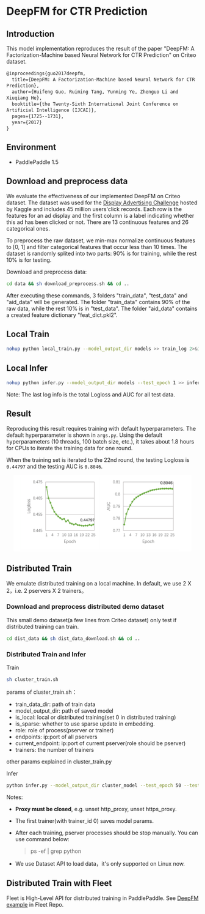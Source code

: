 
# DeepFM for CTR Prediction

## Introduction
This model implementation reproduces the result of the paper "DeepFM: A Factorization-Machine based Neural Network for CTR Prediction" on Criteo dataset.

```text
@inproceedings{guo2017deepfm,
  title={DeepFM: A Factorization-Machine based Neural Network for CTR Prediction},
  author={Huifeng Guo, Ruiming Tang, Yunming Ye, Zhenguo Li and Xiuqiang He},
  booktitle={the Twenty-Sixth International Joint Conference on Artificial Intelligence (IJCAI)},
  pages={1725--1731},
  year={2017}
}
```

## Environment
- PaddlePaddle 1.5

## Download and preprocess data

We evaluate the effectiveness of our implemented DeepFM on Criteo dataset. The dataset was used for the [Display Advertising Challenge](https://www.kaggle.com/c/criteo-display-ad-challenge/) hosted by Kaggle and includes 45 million users'click records. Each row is the features for an ad display and the first column is a label indicating whether this ad has been clicked or not. There are 13 continuous features and 26 categorical ones.

To preprocess the raw dataset, we min-max normalize continuous features to [0, 1] and filter categorical features that occur less than 10 times. The dataset is randomly splited into two parts: 90% is for training, while the rest 10% is for testing.

Download and preprocess data:
```bash
cd data && sh download_preprocess.sh && cd ..
```

After executing these commands, 3 folders "train_data", "test_data" and "aid_data" will be generated. The folder "train_data" contains 90% of the raw data, while the rest 10% is in "test_data". The folder "aid_data" contains a created feature dictionary "feat_dict.pkl2".

## Local Train

```bash
nohup python local_train.py --model_output_dir models >> train_log 2>&1 &
```

## Local Infer
```bash
nohup python infer.py --model_output_dir models --test_epoch 1 >> infer_log 2>&1 &
```
Note: The last log info is the total Logloss and AUC for all test data.

## Result
Reproducing this result requires training with default hyperparameters. The default hyperparameter is shown in `args.py`. Using the default hyperparameters (10 threads, 100 batch size, etc.), it takes about 1.8 hours for CPUs to iterate the training data for one round.

When the training set is iterated to the 22nd round, the testing Logloss is `0.44797` and the testing AUC is `0.8046`.
<p align="center">
<img src="./picture/deepfm_result.png" height=200 hspace='10'/> <br />
</p>

## Distributed Train
We emulate distributed training on a local machine. In default, we use 2 X 2，i.e. 2 pservers X 2 trainers。

### Download and preprocess distributed demo dataset
This small demo dataset(a few lines from Criteo dataset) only test if distributed training can train.
```bash
cd dist_data && sh dist_data_download.sh && cd ..
```

### Distributed Train and Infer
Train
```bash
sh cluster_train.sh
```
params of cluster_train.sh：
- train_data_dir: path of train data
- model_output_dir: path of saved model
- is_local: local or distributed training(set 0 in distributed training)
- is_sparse: whether to use sparse update in embedding.
- role: role of process(pserver or trainer)
- endpoints: ip:port of all pservers
- current_endpoint: ip:port of current pserver(role should be pserver)
- trainers: the number of trainers

other params explained in cluster_train.py

Infer
```bash
python infer.py --model_output_dir cluster_model --test_epoch 50 --test_data_dir=dist_data/dist_test_data --feat_dict='dist_data/aid_data/feat_dict_10.pkl2'
```

Notes:
- **Proxy must be closed**, e.g. unset http_proxy, unset https_proxy.

- The first trainer(with trainer_id 0) saves model params.

- After each training, pserver processes should be stop manually. You can use command below:
  >ps -ef | grep python

- We use Dataset API to load data，it's only supported on Linux now.

## Distributed Train with Fleet
Fleet is High-Level API for distributed training in PaddlePaddle. See [DeepFM example](https://github.com/PaddlePaddle/Fleet/tree/develop/examples/deepFM) in Fleet Repo.
